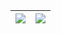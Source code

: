 | <img align="center" src="https://github-readme-stats.vercel.app/api?username=yellowsae&show_icons=true&theme=dracula&hide=contribs&layout=compact" /> | <img align="center" src="https://github-readme-stats.vercel.app/api/top-langs/?username=yellowsae&layout=compact&theme=dracula" /> |
| ------------------------------------------------------------ | ------------------------------------------------------------ |
